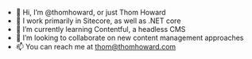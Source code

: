 - 👋 Hi, I’m @thomhoward, or just Thom Howard
- 👀 I work primarily in Sitecore, as well as .NET core
- 🌱 I’m currently learning Contentful, a headless CMS 
- 💞️ I’m looking to collaborate on new content management approaches
- 📫 You can reach me at thom@thomhoward.com

<!---
thomhoward/thomhoward is a ✨ special ✨ repository because its `README.md` (this file) appears on your GitHub profile.
You can click the Preview link to take a look at your changes.
--->

